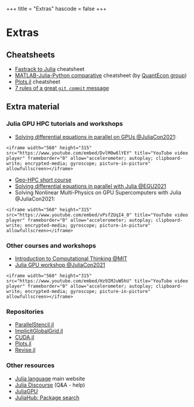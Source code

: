 +++
title = "Extras"
hascode = false
+++

# Extras

<!-- \toc -->

## Cheatsheets

- [Fastrack to Julia](https://juliadocs.github.io/Julia-Cheat-Sheet/) cheatsheet
- [MATLAB-Julia-Python comparative](https://cheatsheets.quantecon.org/) cheatsheet (by [QuantEcon group](https://quantecon.org/))
- [Plots.jl](https://github.com/sswatson/cheatsheets/blob/master/plotsjl-cheatsheet.pdf) cheatsheet
- [7 rules of a great `git commit` message](https://chris.beams.io/posts/git-commit/)


## Extra material 

### Julia GPU HPC tutorials and workshops

- [Solving differential equations in parallel on GPUs @JuliaCon2021](https://github.com/luraess/parallel-gpu-workshop-JuliaCon21): 
~~~
<iframe width="560" height="315" src="https://www.youtube.com/embed/DvlM0w6lYEY" title="YouTube video player" frameborder="0" allow="accelerometer; autoplay; clipboard-write; encrypted-media; gyroscope; picture-in-picture" allowfullscreen></iframe>
~~~

- [Geo-HPC short course](https://github.com/luraess/geo-hpc-course)
- [Solving differential equations in parallel with Julia @EGU2021](https://github.com/luraess/julia-parallel-course-EGU21)
- Solving Nonlinear Multi-Physics on GPU Supercomputers with Julia @JuliaCon2021:
~~~
<iframe width="560" height="315" src="https://www.youtube.com/embed/vPsfZUqI4_0" title="YouTube video player" frameborder="0" allow="accelerometer; autoplay; clipboard-write; encrypted-media; gyroscope; picture-in-picture" allowfullscreen></iframe>
~~~

### Other courses and workshops

- [Introduction to Computational Thinking @MIT](https://computationalthinking.mit.edu/Spring21/)
- [Julia GPU workshop @JuliaCon2021](https://github.com/maleadt/juliacon21-gpu_workshop)
~~~
<iframe width="560" height="315" src="https://www.youtube.com/embed/Hz9IMJuW5hU" title="YouTube video player" frameborder="0" allow="accelerometer; autoplay; clipboard-write; encrypted-media; gyroscope; picture-in-picture" allowfullscreen></iframe>
~~~

### Repositories

- [ParallelStencil.jl](https://github.com/omlins/ParallelStencil.jl)
- [ImplicitGlobalGrid.jl](https://github.com/eth-cscs/ImplicitGlobalGrid.jl)
- [CUDA.jl](https://github.com/JuliaGPU/CUDA.jl)
- [Plots.jl](https://github.com/JuliaPlots/Plots.jl)
- [Revise.jl](https://github.com/timholy/Revise.jl)

### Other resources

- [Julia language](https://julialang.org) main website
- [Julia Discourse](https://discourse.julialang.org/) (Q&A - help)
- [JuliaGPU](https://juliagpu.org)
- [JuliaHub: Package search](https://juliahub.com/ui/Packages)

